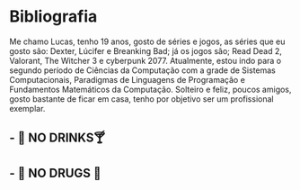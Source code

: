 # Bibliografia
Me chamo Lucas, tenho 19 anos, gosto de séries e jogos, as séries que eu gosto são: Dexter, Lúcifer e Breanking Bad; já os jogos são; Read Dead 2, Valorant, The Witcher 3 e cyberpunk 2077.
Atualmente, estou indo para o segundo período de Ciências da Computação com a grade de Sistemas Computacionais, Paradigmas de Linguagens de Programação e Fundamentos Matemáticos da Computação.
Solteiro e feliz, poucos amigos, gosto bastante de ficar em casa, tenho por objetivo ser um profissional exemplar.

## - 🚫 NO DRINKS🍸 

## - 🚫 NO DRUGS 🚬
